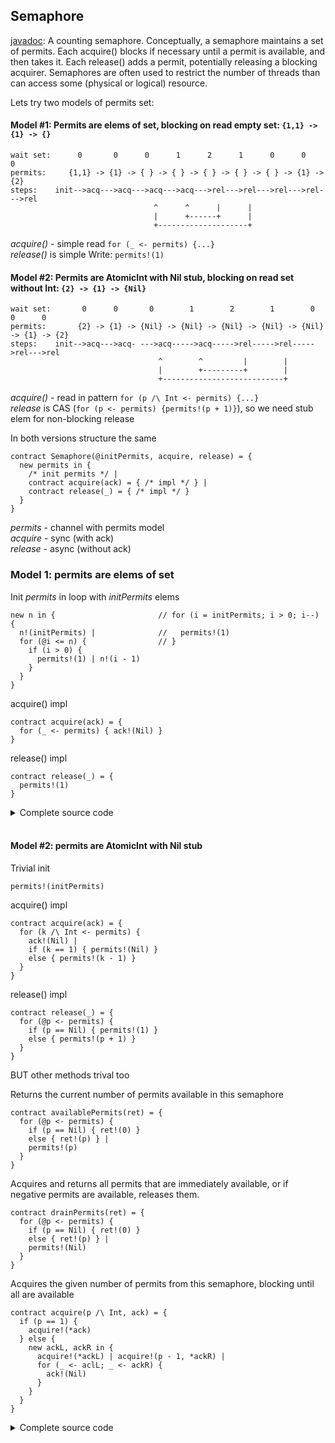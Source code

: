 ## Semaphore

[javadoc](https://docs.oracle.com/javase/9/docs/api/java/util/concurrent/Semaphore.html): A counting semaphore. Conceptually, a semaphore maintains a set of permits. Each acquire() blocks if necessary until a permit is available, and then takes it. Each release() adds a permit, potentially releasing a blocking acquirer. Semaphores are often used to restrict the number of threads than can access some (physical or logical) resource.

Lets try two models of permits set:

#### Model #1: Permits are elems of set, blocking on read empty set: ```{1,1} -> {1} -> {}```
```
wait set:      0       0      0      1      2      1      0      0      0 
permits:     {1,1} -> {1} -> { } -> { } -> { } -> { } -> { } -> {1} -> {2}
steps:    init-->acq--->acq--->acq--->acq--->rel--->rel--->rel--->rel--->rel
                                ^      ^      |      |
                                |      +------+      |
                                +--------------------+                                 
```
*acquire()* - simple read ```for (_ <- permits) {...}```  
*release()* is simple Write: ```permits!(1)```

#### Model #2: Permits are AtomicInt with Nil stub, blocking on read set without Int: ```{2} -> {1} -> {Nil}```
```
wait set:       0      0       0        1        2        1        0       0      0   
permits:       {2} -> {1} -> {Nil} -> {Nil} -> {Nil} -> {Nil} -> {Nil} -> {1} -> {2} 
steps:    init-->acq--->acq- --->acq----->acq----->rel----->rel----->rel--->rel
                                 ^        ^         |        |
                                 |        +---------+        |
                                 +---------------------------+                                 
```
*acquire()* - read in pattern ```for (p /\ Int <- permits) {...}```  
*release* is CAS (```for (p <- permits) {permits!(p + 1)}```), so we need stub elem for non-blocking release  

In both versions structure the same
```
contract Semaphore(@initPermits, acquire, release) = {
  new permits in {
    /* init permits */ |              
    contract acquire(ack) = { /* impl */ } |      
    contract release(_) = { /* impl */ } 
  }
} 
```  
*permits* - channel with permits model  
*acquire* - sync (with ack)    
*release* - async (without ack)    


### Model 1: permits are elems of set

Init *permits* in loop with *initPermits* elems
```
new n in {                       // for (i = initPermits; i > 0; i--) {
  n!(initPermits) |              //   permits!(1)     
  for (@i <= n) {                // }
    if (i > 0) {                 
      permits!(1) | n!(i - 1)    
    }                            
  }                              
}                                
```

acquire() impl
```
contract acquire(ack) = {
  for (_ <- permits) { ack!(Nil) }
}
```

release() impl
```
contract release(_) = {
  permits!(1)
} 
```

<details><summary>Сomplete source code</summary>
<p>
  
```
new Semaphore in {
  contract Semaphore(@initPermits, acquire, release) = {
    new permits in {
      new n in {
        n!(initPermits) |
        for (@i <= n) {
          if (i > 0) {
            permits!(1) | n!(i - 1)
          }
        }
      } |        
      
      contract acquire(ack) = {
        for (_ <- permits) { acquire!(Nil) }
      } |
      
      contract release(_) = {
        permits!(1)
      } 
    }
   } |
   
   new acquire, release in {
     Semaphore!(3, *acquire, *release) |
     
     new ack0, ack1 in {
       acquire!(*ack0) | acquire!(*ack1) | for (_ <- ack0; _ <- ack1) {
         stdout!("I acquire 2 permits (A)!") | release!(Nil) | release!(Nil)
       }
     } |
     
     new ack0, ack1 in {
       acquire!(*ack0) | acquire!(*ack1) | for (_ <- ack0; _ <- ack1) {
         stdout!("I acquire 2 permits (B)!") | release!(Nil) | release!(Nil)
       }
     }     
   }
}
```
</p>
</details><br/>

#### Model #2: permits are AtomicInt with Nil stub

Trivial init
```
permits!(initPermits)
```

acquire() impl
```
contract acquire(ack) = {
  for (k /\ Int <- permits) { 
    ack!(Nil) |
    if (k == 1) { permits!(Nil) }
    else { permits!(k - 1) }
  }
} 
```

release() impl
```
contract release(_) = {
  for (@p <- permits) {
    if (p == Nil) { permits!(1) }
    else { permits!(p + 1) }
  }
}
```

BUT other methods trival too

Returns the current number of permits available in this semaphore
```
contract availablePermits(ret) = {
  for (@p <- permits) {
    if (p == Nil) { ret!(0) }
    else { ret!(p) } |
    permits!(p)
  }
} 
```      

Acquires and returns all permits that are immediately available, or if negative permits are available, releases them.
```
contract drainPermits(ret) = {
  for (@p <- permits) {
    if (p == Nil) { ret!(0) }
    else { ret!(p) } |
    permits!(Nil)
  }
}
```

Acquires the given number of permits from this semaphore, blocking until all are available
```
contract acquire(p /\ Int, ack) = {
  if (p == 1) {
    acquire!(*ack)
  } else {
    new ackL, ackR in {
      acquire!(*ackL) | acquire!(p - 1, *ackR) | 
      for (_ <- aclL; _ <- ackR) {
        ack!(Nil)
      }                      
    }
  }            
}
```

<details><summary>Сomplete source code</summary>
<p>
  
```
new Semaphore in {
  contract Semaphore(@initPermits, acquire, release) = {
    new permits in {
      permits!(initPermits) |        
      
      // Acquires a permit from this semaphore, blocking until one is available
      contract acquire(ack) = {
        for (@(p /\ Int) <- permits) { 
          ack!(Nil) |
          if (p == 1) { permits!(Nil) }
          else { permits!(p - 1) }
        }
      } |

      // Returns the current number of permits available in this semaphore
      contract availablePermits(ret) = {
        for (@p <- permits) {
          if (p == Nil) { ret!(0) }
          else { ret!(p) } |
          permits!(p)
        }
      } |
      
      // Acquires and returns all permits that are immediately available, or if negative permits are available, releases them.
      contract drainPermits(ret) = {
        for (@p <- permits) {
          if (p == Nil) { ret!(0) }
          else { ret!(p) } |
          permits!(Nil)
        }
      } |

      // Acquires the given number of permits from this semaphore, blocking until all are available
      contract acquire(p /\ Int, ack) = {
        if (p == 1) {
          acquire!(*ack)
        } else {
          new ackL, ackR in {
            acquire!(*ackL) | acquire!(p - 1, *ackR) | 
            for (_ <- aclL; _ <- ackR) {
              ack!(Nil)
            }                      
          }
        }
      } |

      // Releases a permit, returning it to the semaphore.
      contract release(_) = {
        for (@p <- permits) {
          if (p == Nil) { permits!(1) }
          else { permits!(p + 1) }
        }
      } 
    }
   } |
   
   new acquire, release in {
     Semaphore!(3, *acquire, *release) |
     
     new ack0, ack1 in {
       acquire!(*ack0) | acquire!(*ack1) | for (_ <- ack0; _ <- ack1) {
         stdout!("I acquire 2 permits (A)!") | release!(Nil) | release!(Nil)
       }
     } |
     
     new ack0, ack1 in {
       acquire!(*ack0) | acquire!(*ack1) | for (_ <- ack0; _ <- ack1) {
         stdout!("I acquire 2 permits (B)!") | release!(Nil) | release!(Nil)
       }
     }     
   }
}
```
</p>
</details><br/>
